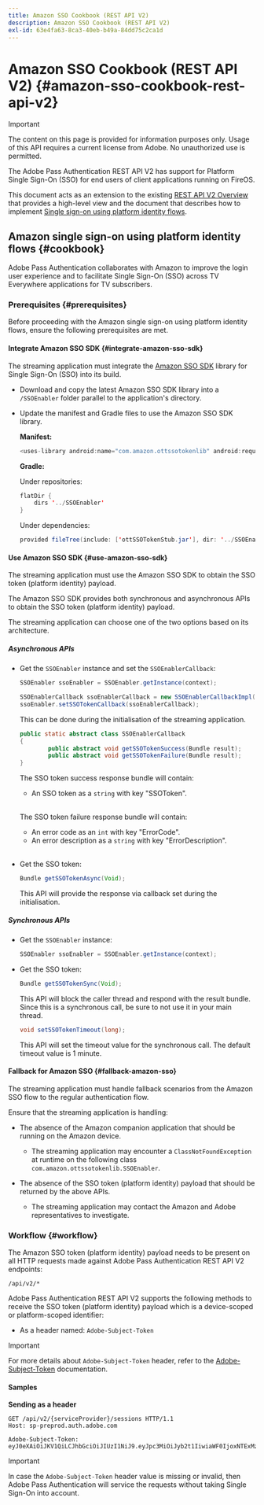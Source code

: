 ```yaml
---
title: Amazon SSO Cookbook (REST API V2)
description: Amazon SSO Cookbook (REST API V2)
exl-id: 63e4fa63-8ca3-40eb-b49a-84dd75c2ca1d
---
```

# Amazon SSO Cookbook (REST API V2) {#amazon-sso-cookbook-rest-api-v2}

>[!IMPORTANT]
>
>The content on this page is provided for information purposes only. Usage of this API requires a current license from Adobe. No unauthorized use is permitted.

The Adobe Pass Authentication REST API V2 has support for Platform Single Sign-On (SSO) for end users of client applications running on FireOS.

This document acts as an extension to the existing [REST API V2 Overview](/help/authentication/integration-guide-programmers/rest-apis/rest-api-v2/rest-api-v2-overview.md) that provides a high-level view and the document that describes how to implement [Single sign-on using platform identity flows](/help/authentication/integration-guide-programmers/rest-apis/rest-api-v2/flows/single-sign-on-access-flows/rest-api-v2-single-sign-on-platform-identity-flows.md).

## Amazon single sign-on using platform identity flows {#cookbook}

Adobe Pass Authentication collaborates with Amazon to improve the login user experience and to facilitate Single Sign-On (SSO) across TV Everywhere applications for TV subscribers.

### Prerequisites {#prerequisites}

Before proceeding with the Amazon single sign-on using platform identity flows, ensure the following prerequisites are met.

#### Integrate Amazon SSO SDK {#integrate-amazon-sso-sdk}

The streaming application must integrate the [Amazon SSO SDK](https://tve.zendesk.com/hc/en-us/article_attachments/360064368131/ottSSOTokenLib_v1.jar) library for Single Sign-On (SSO) into its build.

* Download and copy the latest Amazon SSO SDK library into a `/SSOEnabler` folder parallel to the application's directory.

* Update the manifest and Gradle files to use the Amazon SSO SDK library.

  **Manifest:**

  ```JAVA
  <uses-library android:name="com.amazon.ottssotokenlib" android:required="false">
  ```

  **Gradle:**

  Under repositories:

  ```JAVA
  flatDir {
      dirs '../SSOEnabler'
  }
  ```

  Under dependencies:
    
  ```JAVA
  provided fileTree(include: ['ottSSOTokenStub.jar'], dir: '../SSOEnabler')
  ```

#### Use Amazon SSO SDK {#use-amazon-sso-sdk}

The streaming application must use the Amazon SSO SDK to obtain the SSO token (platform identity) payload.

The Amazon SSO SDK provides both synchronous and asynchronous APIs to obtain the SSO token (platform identity) payload.

The streaming application can choose one of the two options based on its architecture.

##### Asynchronous APIs

* Get the `SSOEnabler` instance and set the `SSOEnablerCallback`:

  ```JAVA
  SSOEnabler ssoEnabler = SSOEnabler.getInstance(context);
  
  SSOEnablerCallback ssoEnablerCallback = new SSOEnablerCallbackImpl();
  ssoEnabler.setSSOTokenCallback(ssoEnablerCallback);
  ```
  
  This can be done during the initialisation of the streaming application.

  ```JAVA
  public static abstract class SSOEnablerCallback
  {
          public abstract void getSSOTokenSuccess(Bundle result);
          public abstract void getSSOTokenFailure(Bundle result);
  }
  ```

  The SSO token success response bundle will contain:
    * An SSO token as a `string` with key "SSOToken".
  
  <br/>
  
  The SSO token failure response bundle will contain:
    * An error code as an `int` with key "ErrorCode".
    * An error description as a `string` with key "ErrorDescription".

  <br/>
  
* Get the SSO token:

  ```JAVA
  Bundle getSSOTokenAsync(Void);
  ```

  This API will provide the response via callback set during the initialisation.

##### Synchronous APIs

* Get the `SSOEnabler` instance:

  ```JAVA
  SSOEnabler ssoEnabler = SSOEnabler.getInstance(context);
  ```

* Get the SSO token:

  ```JAVA
  Bundle getSSOTokenSync(Void);
  ```

  This API will block the caller thread and respond with the result bundle. Since this is a synchronous call, be sure to not use it in your main thread.

  ```JAVA
  void setSSOTokenTimeout(long);
  ```

  This API will set the timeout value for the synchronous call. The default timeout value is 1 minute.

#### Fallback for Amazon SSO {#fallback-amazon-sso}

The streaming application must handle fallback scenarios from the Amazon SSO flow to the regular authentication flow.

Ensure that the streaming application is handling:

* The absence of the Amazon companion application that should be running on the Amazon device. 
  * The streaming application may encounter a `ClassNotFoundException` at runtime on the following class `com.amazon.ottssotokenlib.SSOEnabler`.

* The absence of the SSO token (platform identity) payload that should be returned by the above APIs.
  * The streaming application may contact the Amazon and Adobe representatives to investigate.

### Workflow {#workflow}

The Amazon SSO token (platform identity) payload needs to be present on all HTTP requests made against Adobe Pass Authentication REST API V2 endpoints:

```
/api/v2/*
```

Adobe Pass Authentication REST API V2 supports the following methods to receive the SSO token (platform identity) payload which is a device-scoped or platform-scoped identifier:

* As a header named: `Adobe-Subject-Token`

>[!IMPORTANT]
> 
> For more details about `Adobe-Subject-Token` header, refer to the [Adobe-Subject-Token](/help/authentication/integration-guide-programmers/rest-apis/rest-api-v2/appendix/headers/rest-api-v2-appendix-headers-adobe-subject-token.md) documentation.

#### Samples

**Sending as a header**

```HTTPS
GET /api/v2/{serviceProvider}/sessions HTTP/1.1 
Host: sp-preprod.auth.adobe.com

Adobe-Subject-Token: eyJ0eXAiOiJKV1QiLCJhbGciOiJIUzI1NiJ9.eyJpc3MiOiJyb2t1IiwiaWF0IjoxNTExMzY4ODAyLCJleHAiOjE1NDI5MDQ4MDIsImF1ZCI6ImFkb2JlIiwic3ViIjoiNWZjYzMwODctYWJmZi00OGU4LWJhZTgtODQzODViZTFkMzQwIiwiZGlkIjoiY2FmZjQ1ZDAtM2NhMy00MDg3LWI2MjMtNjFkZjNhMmNlOWM4In0.JlBFhNhNCJCDXLwBjy5tt3PtPcqbMKEIGZ6sr2NA
```

>[!IMPORTANT]
>
> In case the `Adobe-Subject-Token` header value is missing or invalid, then Adobe Pass Authentication will service the requests without taking Single Sign-On into account.
